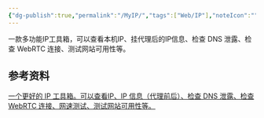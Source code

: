 ```yaml
---
{"dg-publish":true,"permalink":"/MyIP/","tags":["Web/IP"],"noteIcon":""}
---
```


一款多功能IP工具箱，可以查看本机IP、挂代理后的IP信息、检查 DNS 泄露、检查 WebRTC 连接、测试网站可用性等。


## 参考资料
[ 一个更好的 IP 工具箱。可以查看IP、IP 信息（代理前后）、检查 DNS 泄露、检查 WebRTC 连接、网速测试、测试网站可用性等。](https://github.com/jason5ng32/MyIP)